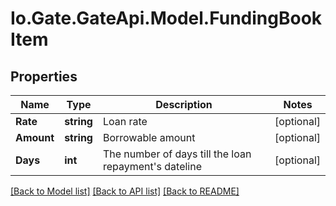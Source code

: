 
# Io.Gate.GateApi.Model.FundingBookItem

## Properties

Name | Type | Description | Notes
------------ | ------------- | ------------- | -------------
**Rate** | **string** | Loan rate | [optional] 
**Amount** | **string** | Borrowable amount | [optional] 
**Days** | **int** | The number of days till the loan repayment&#39;s dateline | [optional] 

[[Back to Model list]](../README.md#documentation-for-models)
[[Back to API list]](../README.md#documentation-for-api-endpoints)
[[Back to README]](../README.md)
